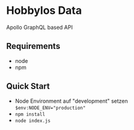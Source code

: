 # Hobbylos Data

Apollo GraphQL based API

## Requirements

- node
- npm

## Quick Start
- Node Environment auf "development" setzen ```$env:NODE_ENV="production"```
- ``npm install``
- ``node index.js``
